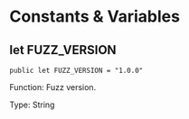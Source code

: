 # Constants & Variables

## let FUZZ_VERSION

```cangjie
public let FUZZ_VERSION = "1.0.0"
```

Function: Fuzz version.  

Type: String